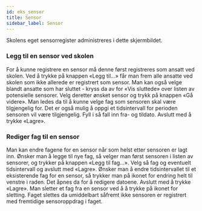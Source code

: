 ```yaml
---
id: eks_sensor
title: Sensor
sidebar_label: Sensor
---
```


Skolens eget sensorregister administreres i dette skjermbildet. 

<h3>Legg til en sensor ved skolen</h3>
For å kunne registrere en sensor må denne først registreres som ansatt ved skolen. Ved å trykke på knappen «Legg til...» får man frem alle ansatte ved skolen som ikke allerede er registrert som sensor. Man kan også velge blandt ansatte som har sluttet - kryss da av for «Vis sluttede» over listen av potensielle sensorer. 
Velg deretter ønsket sensor og trykk på knappen «Gå videre». Man ledes da til å kunne velge fag som sensoren skal være tilgjengelig for. Det er også mulig å oppgi et tidsintervall for perioden sensoren vil være tilgjengelig. Fyll i så fall inn fra- og tildato. Avslutt med å trykke «Lagre».

<h3>Rediger fag til en sensor</h3>
Man kan endre fagene for en sensor når som helst etter sensoren er lagt inn. Ønsker man å legge til nye fag, så velger man først sensoren i listen av sensorer, og trykker på knappen «Legg til fag...». Velg så fag og eventuelt tidsintervall og avslutt med «Lagre».
Ønsker man å endre tidsintervallet til et eksisterende fag for en sensor, så trykker man på ikonet for endring helt til venstre i raden. Det åpnes da for å redigere datoene.  Avslutt med å trykke «Lagre».
Man sletter et fag fra en sensor ved å å trykke på ikonet for sletting. Faget slettes da umiddelbart såfremt ikke sensoren er registrert med fremtidige sensoroppdrag i faget.
